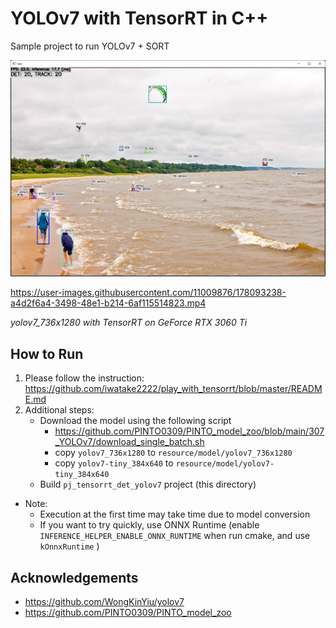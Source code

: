 # YOLOv7 with TensorRT in C++
Sample project to run YOLOv7 + SORT

![00_doc/demo.jpg](00_doc/demo.jpg)

https://user-images.githubusercontent.com/11009876/178093238-a4d2f6a4-3498-48e1-b214-6af115514823.mp4

*yolov7_736x1280 with TensorRT on GeForce RTX 3060 Ti*

## How to Run
1. Please follow the instruction: https://github.com/iwatake2222/play_with_tensorrt/blob/master/README.md
2. Additional steps:
    - Download the model using the following script
        - https://github.com/PINTO0309/PINTO_model_zoo/blob/main/307_YOLOv7/download_single_batch.sh
        - copy `yolov7_736x1280` to `resource/model/yolov7_736x1280`
        - copy `yolov7-tiny_384x640` to `resource/model/yolov7-tiny_384x640`
    - Build  `pj_tensorrt_det_yolov7` project (this directory)

- Note:
    - Execution at the first time may take time due to model conversion
    - If you want to try quickly, use ONNX Runtime (enable `INFERENCE_HELPER_ENABLE_ONNX_RUNTIME` when run cmake, and use `kOnnxRuntime` )

## Acknowledgements
- https://github.com/WongKinYiu/yolov7
- https://github.com/PINTO0309/PINTO_model_zoo
